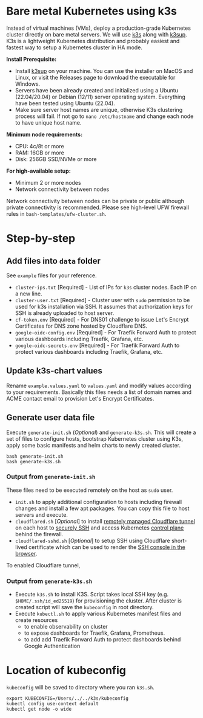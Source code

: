 # Bare metal Kubernetes using k3s
Instead of virtual machines (VMs), deploy a production-grade Kubernetes cluster directly on bare metal servers. We will use [k3s](https://k3s.io) along with [k3sup](https://github.com/alexellis/k3sup). K3s is a lightweight Kubernetes distribution and probably easiest and fastest way to setup a Kubernetes cluster in HA mode.

**Install Prerequisite:**
* Install [k3sup](https://github.com/alexellis/k3sup) on your machine. You can use the installer on MacOS and Linux, or visit the Releases page to download the executable for Windows.
* Servers have been already created and initialized using a Ubuntu (22.04/20.04) or Debian (12/11) server operating system. Everything have been tested using Ubuntu (22.04).
* Make sure server host names are unique, otherwise K3s clustering process will fail. If not go to `nano /etc/hostname` and change each node to have unique host name.

**Minimum node requirements:**
* CPU: 4c/8t or more
* RAM: 16GB or more
* Disk: 256GB SSD/NVMe or more

**For high-available setup:**
* Minimum 2 or more nodes
* Network connectivity between nodes

Network connectivity between nodes can be private or public although private connectivity is recommended. Please see high-level UFW firewall rules in `bash-templates/ufw-cluster.sh`.

# Step-by-step

## Add files into `data` folder
See `example` files for your reference.

* `cluster-ips.txt` [Required] - List of IPs for `k3s` cluster nodes. Each IP on a new line.
* `cluster-user.txt` [Required] - Cluster user with `sudo` permission to be used for k3s installation via SSH. It assumes that authorization keys for SSH is already uploaded to host server.
* `cf-token.env` [Required] - For DNS01 challenge to issue Let's Encrypt Certificates for DNS zone hosted by Cloudflare DNS.
* `google-oidc-config.env` [Required] - For Traefik Forward Auth to protect various dashboards including Traefik, Grafana, etc.
* `google-oidc-secrets.env` [Required] - For Traefik Forward Auth to protect various dashboards including Traefik, Grafana, etc.

## Update k3s-chart values
Rename `example.values.yaml` to `values.yaml` and modify values according to your requirements. Basically this files needs a list of domain names and ACME contact email to provision Let's Encrypt Certificates.

## Generate user data file
Execute `generate-init.sh` (*Optional*) and `generate-k3s.sh`. This will create a set of files to configure hosts, bootstrap Kubernetes cluster using K3s, apply some basic manifests and helm charts to newly created cluster.

```
bash generate-init.sh
bash generate-k3s.sh
```
### Output from `generate-init.sh`
These files need to be executed remotely on the host as `sudo` user.

* `init.sh` to apply additional configuration to hosts including firewall changes and install a few apt packages. You can copy this file to host servers and execute.
* `cloudflared.sh` [*Optional*] to install [remotely managed Cloudflare tunnel](https://developers.cloudflare.com/cloudflare-one/connections/connect-networks/get-started/create-remote-tunnel/) on each host to [securely SSH](https://developers.cloudflare.com/cloudflare-one/connections/connect-networks/use-cases/ssh/) and access Kubernetes [control plane](https://developers.cloudflare.com/cloudflare-one/tutorials/kubectl/) behind the firewall.
* `cloudflared-sshd.sh` [*Optional*] to setup SSH using Cloudflare short-lived certificate which can be used to render the [SSH console in the browser](https://developers.cloudflare.com/cloudflare-one/tutorials/kubectl/).


To enabled Cloudflare tunnel, 

### Output from `generate-k3s.sh`
* Execute `k3s.sh` to install K3S. Script takes local SSH key (e.g. `$HOME/.ssh/id_ed25519`) for provisioning the cluster. After cluster is created script will save the `kubeconfig` in root directory.
* Execute `kubectl.sh` to apply various Kubernetes manifest files and create resources 
    * to enable observability on cluster
    * to expose dashboards for Traefik, Grafana, Prometheus.
    * to add add Traefik Forward Auth to protect dashboards behind Google Authentication

# Location of kubeconfig
`kubeconfig` will be saved to directory where you ran `k3s.sh`.

```
export KUBECONFIG=/Users/../../k3s/kubeconfig
kubectl config use-context default
kubectl get node -o wide
```


